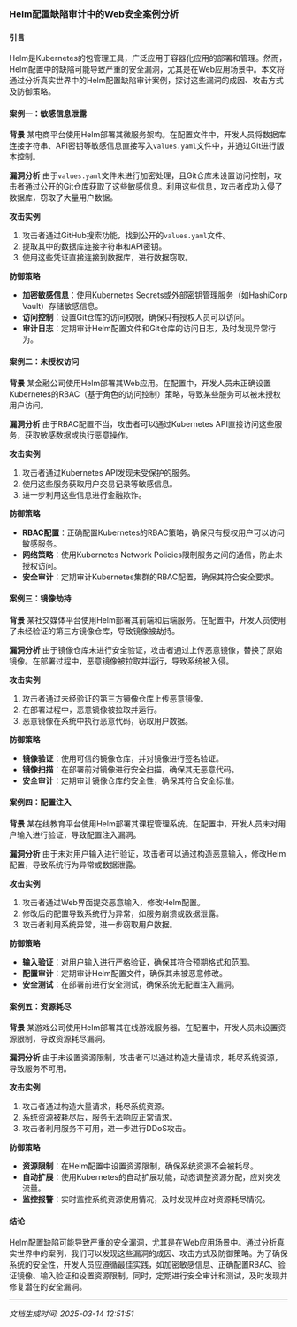 ### Helm配置缺陷审计中的Web安全案例分析

#### 引言
Helm是Kubernetes的包管理工具，广泛应用于容器化应用的部署和管理。然而，Helm配置中的缺陷可能导致严重的安全漏洞，尤其是在Web应用场景中。本文将通过分析真实世界中的Helm配置缺陷审计案例，探讨这些漏洞的成因、攻击方式及防御策略。

#### 案例一：敏感信息泄露

**背景**
某电商平台使用Helm部署其微服务架构。在配置文件中，开发人员将数据库连接字符串、API密钥等敏感信息直接写入`values.yaml`文件中，并通过Git进行版本控制。

**漏洞分析**
由于`values.yaml`文件未进行加密处理，且Git仓库未设置访问控制，攻击者通过公开的Git仓库获取了这些敏感信息。利用这些信息，攻击者成功入侵了数据库，窃取了大量用户数据。

**攻击实例**
1. 攻击者通过GitHub搜索功能，找到公开的`values.yaml`文件。
2. 提取其中的数据库连接字符串和API密钥。
3. 使用这些凭证直接连接到数据库，进行数据窃取。

**防御策略**
- **加密敏感信息**：使用Kubernetes Secrets或外部密钥管理服务（如HashiCorp Vault）存储敏感信息。
- **访问控制**：设置Git仓库的访问权限，确保只有授权人员可以访问。
- **审计日志**：定期审计Helm配置文件和Git仓库的访问日志，及时发现异常行为。

#### 案例二：未授权访问

**背景**
某金融公司使用Helm部署其Web应用。在配置中，开发人员未正确设置Kubernetes的RBAC（基于角色的访问控制）策略，导致某些服务可以被未授权用户访问。

**漏洞分析**
由于RBAC配置不当，攻击者可以通过Kubernetes API直接访问这些服务，获取敏感数据或执行恶意操作。

**攻击实例**
1. 攻击者通过Kubernetes API发现未受保护的服务。
2. 使用这些服务获取用户交易记录等敏感信息。
3. 进一步利用这些信息进行金融欺诈。

**防御策略**
- **RBAC配置**：正确配置Kubernetes的RBAC策略，确保只有授权用户可以访问敏感服务。
- **网络策略**：使用Kubernetes Network Policies限制服务之间的通信，防止未授权访问。
- **安全审计**：定期审计Kubernetes集群的RBAC配置，确保其符合安全要求。

#### 案例三：镜像劫持

**背景**
某社交媒体平台使用Helm部署其前端和后端服务。在配置中，开发人员使用了未经验证的第三方镜像仓库，导致镜像被劫持。

**漏洞分析**
由于镜像仓库未进行安全验证，攻击者通过上传恶意镜像，替换了原始镜像。在部署过程中，恶意镜像被拉取并运行，导致系统被入侵。

**攻击实例**
1. 攻击者通过未经验证的第三方镜像仓库上传恶意镜像。
2. 在部署过程中，恶意镜像被拉取并运行。
3. 恶意镜像在系统中执行恶意代码，窃取用户数据。

**防御策略**
- **镜像验证**：使用可信的镜像仓库，并对镜像进行签名验证。
- **镜像扫描**：在部署前对镜像进行安全扫描，确保其无恶意代码。
- **安全审计**：定期审计镜像仓库的安全性，确保其符合安全标准。

#### 案例四：配置注入

**背景**
某在线教育平台使用Helm部署其课程管理系统。在配置中，开发人员未对用户输入进行验证，导致配置注入漏洞。

**漏洞分析**
由于未对用户输入进行验证，攻击者可以通过构造恶意输入，修改Helm配置，导致系统行为异常或数据泄露。

**攻击实例**
1. 攻击者通过Web界面提交恶意输入，修改Helm配置。
2. 修改后的配置导致系统行为异常，如服务崩溃或数据泄露。
3. 攻击者利用系统异常，进一步窃取用户数据。

**防御策略**
- **输入验证**：对用户输入进行严格验证，确保其符合预期格式和范围。
- **配置审计**：定期审计Helm配置文件，确保其未被恶意修改。
- **安全测试**：在部署前进行安全测试，确保系统无配置注入漏洞。

#### 案例五：资源耗尽

**背景**
某游戏公司使用Helm部署其在线游戏服务器。在配置中，开发人员未设置资源限制，导致资源耗尽漏洞。

**漏洞分析**
由于未设置资源限制，攻击者可以通过构造大量请求，耗尽系统资源，导致服务不可用。

**攻击实例**
1. 攻击者通过构造大量请求，耗尽系统资源。
2. 系统资源被耗尽后，服务无法响应正常请求。
3. 攻击者利用服务不可用，进一步进行DDoS攻击。

**防御策略**
- **资源限制**：在Helm配置中设置资源限制，确保系统资源不会被耗尽。
- **自动扩展**：使用Kubernetes的自动扩展功能，动态调整资源分配，应对突发流量。
- **监控报警**：实时监控系统资源使用情况，及时发现并应对资源耗尽情况。

#### 结论
Helm配置缺陷可能导致严重的安全漏洞，尤其是在Web应用场景中。通过分析真实世界中的案例，我们可以发现这些漏洞的成因、攻击方式及防御策略。为了确保系统的安全性，开发人员应遵循最佳实践，如加密敏感信息、正确配置RBAC、验证镜像、输入验证和设置资源限制。同时，定期进行安全审计和测试，及时发现并修复潜在的安全漏洞。

---

*文档生成时间: 2025-03-14 12:51:51*



